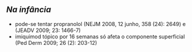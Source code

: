 ## ***Na infância***


- pode-se tentar propranolol (NEJM 2008, 12 junho, 358 (24): 2649\) e (JEADV 2009; 23: 1466-7)  
- imiquimod tópico por 16 semanas só afeta o componente superficial (Ped Derm 2009; 26 (2): 203-12)

